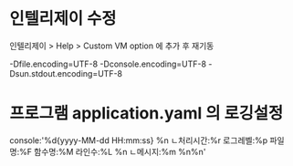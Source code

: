 # 인텔리제이 수정
인텔리제이 > Help >  Custom VM option  에  추가 후 재기동

-Dfile.encoding=UTF-8
-Dconsole.encoding=UTF-8
-Dsun.stdout.encoding=UTF-8

# 프로그램  application.yaml 의 로깅설정
console:'%d{yyyy-MM-dd HH:mm:ss} %n ㄴ처리시간:%r 로그레벨:%p 파일명:%F 함수명:%M 라인수:%L %n ㄴ메시지:%m %n%n'